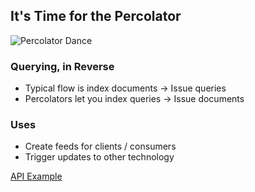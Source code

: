 ## It's Time for the Percolator

![Percolator Dance](images/percolator.gif)


### Querying, in Reverse

*  Typical flow is index documents -> Issue queries
*  Percolators let you index queries -> Issue documents


### Uses

*  Create feeds for clients / consumers
*  Trigger updates to other technology

[API Example](http://estalk.spantree.local:9200/_plugin/marvel/sense/#08-percolator,L1)